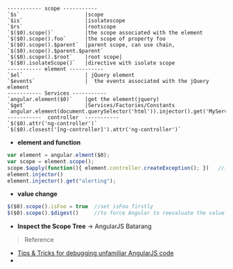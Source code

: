
```
----------- scope -----------
`$s`                     |scope
`$is`                    |isolatescope
`$rs`                    |rootscope 
`$($0).scope()`          |the scope associated with the element
`$($0).scope().foo`      |the scope of property foo
`$($0).scope().$parent`  |parent scope, can use chain, `$($0).scope().$parent.$parent`
`$($0).scope().$root`    |root scope|
`$($0).isolateScope()`   |directive with isolate scope
----------- element -----------
`$el`                    | jQuery element
`$events`                |  the events associated with the jQuery element
----------- Services -----------
`angular.element($0)`    |get the element(jquery)
`$get`                   |Services/Factories/Constants
`angular.element(document.querySelector('html')).injector().get('MyService')`
-----------  controller  -----------
`$($0).attr('ng-controller')`
`$($0).closest('[ng-controller]').attr('ng-controller')`
```

- **element and function**

```javascript
var element = angular.elment($0);
var scope = element.scope();
scope.$apply(function(){ element.controller.createException(); })   //测试函数
element.injector()
element.injector().get("alerting");
```

- **value change**
  
```javascript
$($0).scope().isFoo = true  //set isFoo firstly
$($0).scope().$digest()     //to force Angular to reevaluate the value
```

- **Inspect the Scope Tree**  -> AngularJS Batarang

> Reference

- [Tips & Tricks for debugging unfamiliar AngularJS code](https://eng.localytics.com/tips-and-tricks-for-debugging-unfamiliar-angularjs-code/)
- 
